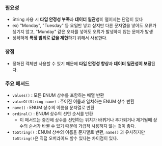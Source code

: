 ### 필요성
- String 사용 시 **타입 안정성 부족**과 **데이터 일관성**이 떨어지는 단점이 있다
- ex) "Monday", "Tuesday" 등 요일만 넣고 싶지만 다른 문자열을 넣어도 오류가 생기지 않고, "Munday" 같은 오타를 넣어도 오류가 발생하지 않는 문제가 발생
- 정확하게 **특정 범위로 값을 제한**하기 위해서 사용한다.

### 장점
- 정해진 객체만 사용할 수 있기 때문에 **타입 안정성 향상**과 **데이터 일관성이 보장**된다.

### 주요 메서드
- `values()` : 모든 ENUM 상수를 포함하는 배열 반환
- `valueOf(String name)` : 주어진 이름과 일치하는 ENUM 상수 반환
- `name()` : ENUM 상수의 이름을 문자열로 반환
- `ordinal()` : ENUM 상수의 선언 순서를 반환
	- 이 메서드는 중간에 상수를 선언하는 위치가 바뀌거나 추가되거나 제거될때 상수의 순서가 바뀔 수 있기 때문에 가급적 사용하지 않는 것이 좋다.
- `toString()` : ENUM 상수의 이름을 문자열로 반환, `name()` 과 유사하지만 `toString()`은 직접 오버라이드 할수 있다는 차이점이 있다.